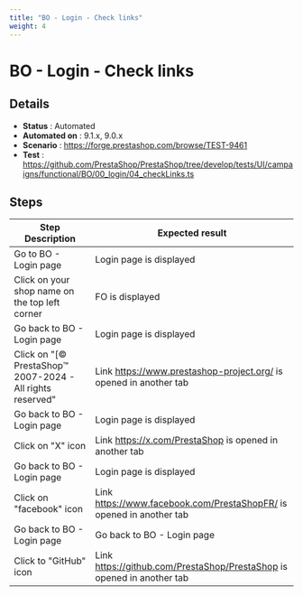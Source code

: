 ```yaml
---
title: "BO - Login - Check links"
weight: 4
---
```


# BO - Login - Check links
## Details
* **Status** : Automated
* **Automated on** : 9.1.x, 9.0.x
* **Scenario** : https://forge.prestashop.com/browse/TEST-9461
* **Test** : https://github.com/PrestaShop/PrestaShop/tree/develop/tests/UI/campaigns/functional/BO/00_login/04_checkLinks.ts

## Steps
| Step Description | Expected result |
| ----- | ----- |
| Go to BO - Login page | Login page is displayed |
| Click on your shop name on the top left corner | FO is displayed |
| Go back to BO - Login page | Login page is displayed |
| Click on "[© PrestaShop™ 2007-2024 - All rights reserved" | Link https://www.prestashop-project.org/ is opened in another tab |
| Go back to BO - Login page | Login page is displayed |
| Click on "X" icon | Link https://x.com/PrestaShop is opened in another tab |
| Go back to BO - Login page | Login page is displayed |
| Click on "facebook" icon | Link https://www.facebook.com/PrestaShopFR/ is opened in another tab |
| Go back to BO - Login page | Go back to BO - Login page |
| Click to "GitHub" icon | Link https://github.com/PrestaShop/PrestaShop is opened in another tab |

